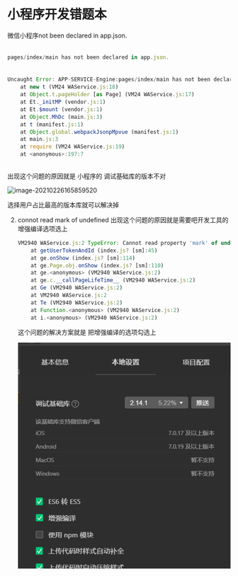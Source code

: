 # 小程序开发错题本



微信小程序not been declared in app.json. 

```js

pages/index/main has not been declared in app.json.


Uncaught Error: APP-SERVICE-Engine:pages/index/main has not been declared in app.json.
    at new t (VM24 WAService.js:18)
    at Object.t.pageHolder [as Page] (VM24 WAService.js:17)
    at Et._initMP (vendor.js:1)
    at Et.$mount (vendor.js:1)
    at Object.MhDc (main.js:3)
    at t (manifest.js:1)
    at Object.global.webpackJsonpMpvue (manifest.js:1)
    at main.js:3
    at require (VM24 WAService.js:19)
    at <anonymous>:197:7



```



出现这个问题的原因就是 小程序的 调试基础库的版本不对 

![image-20210226165859520](C:\Users\shiaiwen\AppData\Roaming\Typora\typora-user-images\image-20210226165859520.png)

选择用户占比最高的版本库就可以解决掉

2. connot read mark of undefined   出现这个问题的原因就是需要吧开发工具的增强编译选项选上

   

   ```js
   VM2940 WAService.js:2 TypeError: Cannot read property 'mark' of undefined
       at getUserTokenAndId (index.js? [sm]:45)
       at ge.onShow (index.js? [sm]:114)
       at ge.Page.obj.onShow (index.js? [sm]:110)
       at ge.<anonymous> (VM2940 WAService.js:2)
       at ge.c.__callPageLifeTime__ (VM2940 WAService.js:2)
       at Ge (VM2940 WAService.js:2)
       at VM2940 WAService.js:2
       at Te (VM2940 WAService.js:2)
       at Function.<anonymous> (VM2940 WAService.js:2)
       at i.<anonymous> (VM2940 WAService.js:2)
   ```

   

   这个问题的解决方案就是 把增强编译的选项勾选上

   ![image-20210226170426965](小程序微信开发工具配置.assets/image-20210226170426965.png)

   